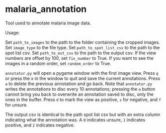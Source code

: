# malaria_annotation
Tool used to annotate malaria image data.

Usage:

Set `path_to_images` to the path to the folder containing the cropped images. Set `image_type` to the file type. Set `path_to_spot_list_csv` to the path to the spot list csv. Set `path_to_out_csv` to the path to the output csv. If the view numbers are offset by 100, set `fix_number` to True. If you want to see the images in a random order, set `random_order` to True. 

`annotator.py` will open a pygame window with the first image view. Press `q` or press the x in the window to quit and save the current annotations. Press `a` to delete the previous annotation and go back. Note that `annotator.py` writes the annotations to disc every 10 annotations; pressing the `a` button cannot bring you back to overwrite an annotation saved to disc, only the ones in the buffer. Press `d` to mark the view as positive, `s` for negative, and `f` for unsure.

The output csv is identical to the path spot list csv but with an extra column indicating what the annotation was. A `0` indicates unsure, `1` indicates positive, and `2` indicates negative.
